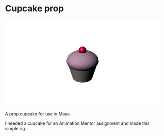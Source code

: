 # Cupcake prop

![Cupcake with pink icing and cherry](cupcake.png)

A prop cupcake for use in Maya.

I needed a cupcake for an Animation Mentor assignment and made this simple rig.
